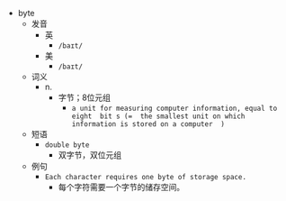- byte
  - 发音
    - 英
      - `/baɪt/`
    - 美
      - `/baɪt/`
  - 词义
    - n.
      - 字节；8位元组
        - `a unit for measuring computer information, equal to eight  bit s (=  the smallest unit on which information is stored on a computer  ) `
  - 短语
    - `double byte`
      - 双字节，双位元组 
  - 例句
    - `Each character requires one byte of storage space.`
      - 每个字符需要一个字节的储存空间。

